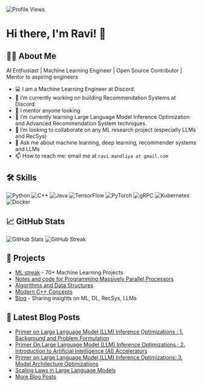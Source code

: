 ![Profile Views](https://komarev.com/ghpvc/?username=mandliya&color=blue&style=for-the-badge)

# Hi there, I'm Ravi! 👋 

## 🧑‍💻 About Me
AI Enthusiast | Machine Learning Engineer | Open Source Contributor |  Mentor to aspiring engineers

- 💻 I am a Machine Learning Engineer at Discord.
- 🔭 I’m currently working on building Recommendation Systems at Discord.
- 🥇 I mentor anyone looking 
- 🌱 I’m currently learning Large Language Model Inference Optimization and Advanced Recommendation System techniques.
- 👯 I’m looking to collaborate on any ML research project (especially LLMs and RecSys)
- 💬 Ask me about machine learning, deep learning, recommender systems and LLMs
- 📫 How to reach me: email me at `ravi.mandliya at gmail.com`




## 🛠 Skills

![Python](https://img.shields.io/badge/Python-3776AB?style=for-the-badge&logo=python&logoColor=white)
![C++](https://img.shields.io/badge/C++-00599C?style=for-the-badge&logo=cplusplus&logoColor=white)
![Java](https://img.shields.io/badge/Java-007396?style=for-the-badge&logo=java&logoColor=white)
![TensorFlow](https://img.shields.io/badge/TensorFlow-FF6F00?style=for-the-badge&logo=tensorflow&logoColor=white)
![PyTorch](https://img.shields.io/badge/PyTorch-EE4C2C?style=for-the-badge&logo=pytorch&logoColor=white)
![gRPC](https://img.shields.io/badge/gRPC-0078D7?style=for-the-badge&logo=grpc&logoColor=white)
![Kubernetes](https://img.shields.io/badge/Kubernetes-326CE5?style=for-the-badge&logo=kubernetes&logoColor=white)
![Docker](https://img.shields.io/badge/Docker-2496ED?style=for-the-badge&logo=docker&logoColor=white)


## 📈 GitHub Stats

![GitHub Stats](https://github-readme-stats.vercel.app/api?username=mandliya&show_icons=true)
![GitHub Streak](https://github-readme-streak-stats.herokuapp.com/?user=mandliya)

## 🚀 Projects

- [ML streak](https://github.com/mandliya/ml) - 70+ Machine Learning Projects
- [Notes and code for Programming Massively Parallel Processors](https://github.com/mandliya/PMPP_notes)
- [Algorithms and Data Structures](https://github.com/mandliya/algorithms_and_data_structures)
- [Modern C++ Concepts](https://github.com/mandliya/modern-cpp-concepts)
- [Blog](https://mandliya.com) - Sharing insights on ML, DL, RecSys, LLMs

## 🌱 Latest Blog Posts

- [Primer on Large Language Model (LLM) Inference Optimizations : 1. Background and Problem Formulation](https://mandliya.github.io/posts/LLM_inference_1/)
- [Primer On Large Language Model (LLM) Inference Optimizations : 2. Introduction to Artificial Intelligence (AI) Accelerators](https://mandliya.github.io/posts/LLM_inference_2)
- [Primer on Large Language Model (LLM) Inference Optimizations: 3. Model Architecture Optimizations](https://mandliya.github.io/posts/model_architecture_optimizations/)
- [Scaling Laws in Large Language Models](https://mandliya.github.io/posts/scaling_laws/)
- [More Blog Posts](https://mandliya.com)


<!--
**mandliya/mandliya** is a ✨ _special_ ✨ repository because its `README.md` (this file) appears on your GitHub profile.

Here are some ideas to get you started:


-->
